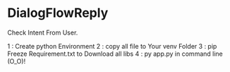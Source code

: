 # DialogFlowReply
Check Intent From User.

<p1>1 : Create python Environment </p1>
2 : copy all file to Your venv Folder
3 : pip Freeze Requirement.txt to Download all libs
4 : py app.py in command line (O_O)!
